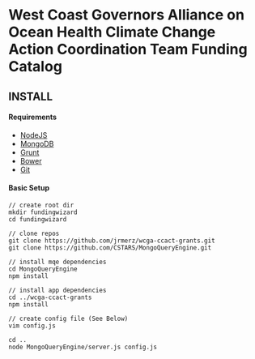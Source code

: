 West Coast Governors Alliance on Ocean Health
Climate Change Action Coordination Team
Funding Catalog
====

## INSTALL 

#### Requirements
- [NodeJS](http://nodejs.org/)
- [MongoDB](http://www.mongodb.org/)
- [Grunt](http://gruntjs.com/)
- [Bower](http://bower.io/)
- [Git](http://git-scm.com/)

#### Basic Setup
```
// create root dir
mkdir fundingwizard
cd fundingwizard

// clone repos
git clone https://github.com/jrmerz/wcga-ccact-grants.git
git clone https://github.com/CSTARS/MongoQueryEngine.git

// install mqe dependencies
cd MongoQueryEngine
npm install

// install app dependencies
cd ../wcga-ccact-grants
npm install

// create config file (See Below)
vim config.js

cd ..
node MongoQueryEngine/server.js config.js
```
